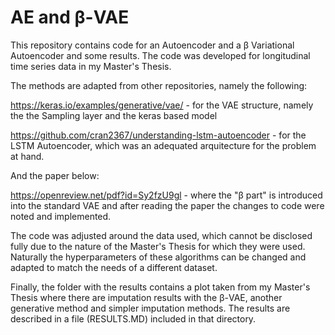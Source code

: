 # AE and β-VAE
This repository contains code for an Autoencoder and a β Variational Autoencoder and some results. The code was developed for longitudinal time series data in my Master's Thesis.


The methods are adapted from other repositories, namely the following:


https://keras.io/examples/generative/vae/ - for the VAE structure, namely the the Sampling layer and the keras based model


https://github.com/cran2367/understanding-lstm-autoencoder - for the LSTM Autoencoder, which was an adequated arquitecture for the problem at hand.


And the paper below:


https://openreview.net/pdf?id=Sy2fzU9gl - where the "β part" is introduced into the standard VAE and after reading the paper the changes to code were noted and implemented.


The code was adjusted around the data used, which cannot be disclosed fully due to the nature of the Master's Thesis for which they were used. Naturally the hyperparameters of these algorithms can be changed and adapted to match the needs of a different dataset.


Finally, the folder with the results contains a plot taken from my Master's Thesis where there are imputation results with the β-VAE, another generative method and simpler imputation methods. The results are described in a file (RESULTS.MD) included in that directory.
